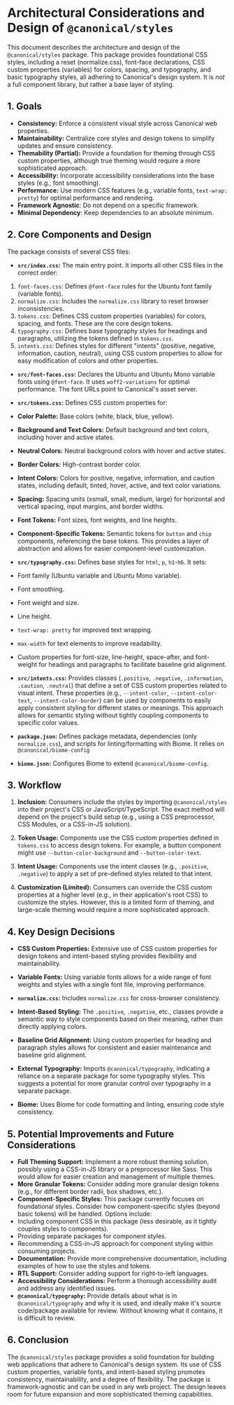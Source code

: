 # Architectural Considerations and Design of `@canonical/styles`

This document describes the architecture and design of the `@canonical/styles` package. This package provides foundational CSS styles, including a reset (normalize.css), font-face declarations, CSS custom properties (variables) for colors, spacing, and typography, and basic typography styles, all adhering to Canonical's design system.  It is *not* a full component library, but rather a base layer of styling.

## 1. Goals

*   **Consistency:** Enforce a consistent visual style across Canonical web properties.
*   **Maintainability:** Centralize core styles and design tokens to simplify updates and ensure consistency.
*   **Themability (Partial):** Provide a foundation for theming through CSS custom properties, although true theming would require a more sophisticated approach.
*   **Accessibility:** Incorporate accessibility considerations into the base styles (e.g., font smoothing).
*   **Performance:** Use modern CSS features (e.g., variable fonts, `text-wrap: pretty`) for optimal performance and rendering.
*   **Framework Agnostic**: Do not depend on a specific framework.
*   **Minimal Dependency**: Keep dependencies to an absolute minimum.

## 2. Core Components and Design

The package consists of several CSS files:

*   **`src/index.css`:** The main entry point.  It imports all other CSS files in the correct order:
  1.  `font-faces.css`: Defines `@font-face` rules for the Ubuntu font family (variable fonts).
  2.  `normalize.css`: Includes the `normalize.css` library to reset browser inconsistencies.
  3.  `tokens.css`: Defines CSS custom properties (variables) for colors, spacing, and fonts.  These are the core design tokens.
  4. `typography.css`: Defines base typography styles for headings and paragraphs, utilizing the tokens defined in `tokens.css`.
  5. `intents.css`: Defines styles for different "intents" (positive, negative, information, caution, neutral), using CSS custom properties to allow for easy modification of colors and other properties.

*   **`src/font-faces.css`:**  Declares the Ubuntu and Ubuntu Mono variable fonts using `@font-face`. It uses `woff2-variations` for optimal performance.  The font URLs point to Canonical's asset server.

*   **`src/tokens.css`:**  Defines CSS custom properties for:
  *   **Color Palette:** Base colors (white, black, blue, yellow).
  *   **Background and Text Colors:** Default background and text colors, including hover and active states.
  *   **Neutral Colors:**  Neutral background colors with hover and active states.
  *   **Border Colors:** High-contrast border color.
  *   **Intent Colors:** Colors for positive, negative, information, and caution states, including default, tinted, hover, active, and text color variations.
  *   **Spacing:**  Spacing units (xsmall, small, medium, large) for horizontal and vertical spacing, input margins, and border widths.
  *   **Font Tokens:** Font sizes, font weights, and line heights.
  *   **Component-Specific Tokens:** Semantic tokens for `button` and `chip` components, referencing the base tokens. This provides a layer of abstraction and allows for easier component-level customization.

*   **`src/typography.css`:** Defines base styles for `html`, `p`, `h1`-`h6`. It sets:
  *   Font family (Ubuntu variable and Ubuntu Mono variable).
  *   Font smoothing.
  *   Font weight and size.
  *   Line height.
  *   `text-wrap: pretty` for improved text wrapping.
  *   `max-width` for text elements to improve readability.
  *   Custom properties for font-size, line-height, space-after, and font-weight for headings and paragraphs to facilitate baseline grid alignment.

* **`src/intents.css`:**  Provides classes (`.positive`, `.negative`, `.information`, `.caution`, `.neutral`) that define a set of CSS custom properties related to visual intent.  These properties (e.g., `--intent-color`, `--intent-color-text`, `--intent-color-border`) can be used by components to easily apply consistent styling for different states or meanings. This approach allows for semantic styling without tightly coupling components to specific color values.

*   **`package.json`:**  Defines package metadata, dependencies (only `normalize.css`), and scripts for linting/formatting with Biome. It relies on `@canonical/biome-config`

* **`biome.json`:** Configures Biome to extend `@canonical/biome-config`.

## 3. Workflow

1.  **Inclusion:**  Consumers include the styles by importing `@canonical/styles` into their project's CSS or JavaScript/TypeScript.  The exact method will depend on the project's build setup (e.g., using a CSS preprocessor, CSS Modules, or a CSS-in-JS solution).

2.  **Token Usage:** Components use the CSS custom properties defined in `tokens.css` to access design tokens.  For example, a button component might use `--button-color-background` and `--button-color-text`.

3.  **Intent Usage:** Components use the intent classes (e.g., `.positive`, `.negative`) to apply a set of pre-defined styles related to that intent.

4.  **Customization (Limited):**  Consumers can override the CSS custom properties at a higher level (e.g., in their application's root CSS) to customize the styles. However, this is a limited form of theming, and large-scale theming would require a more sophisticated approach.

## 4. Key Design Decisions

*   **CSS Custom Properties:**  Extensive use of CSS custom properties for design tokens and intent-based styling provides flexibility and maintainability.

*   **Variable Fonts:** Using variable fonts allows for a wide range of font weights and styles with a single font file, improving performance.

*   **`normalize.css`:**  Includes `normalize.css` for cross-browser consistency.

*   **Intent-Based Styling:** The `.positive`, `.negative`, etc., classes provide a semantic way to style components based on their meaning, rather than directly applying colors.

*   **Baseline Grid Alignment:** Using custom properties for heading and paragraph styles allows for consistent and easier maintenance and baseline grid alignment.

* **External Typography:**  Imports `@canonical/typography`, indicating a reliance on a separate package for some typography styles.  This suggests a potential for more granular control over typography in a separate package.

* **Biome:** Uses Biome for code formatting and linting, ensuring code style consistency.

## 5. Potential Improvements and Future Considerations

*   **Full Theming Support:** Implement a more robust theming solution, possibly using a CSS-in-JS library or a preprocessor like Sass. This would allow for easier creation and management of multiple themes.
*   **More Granular Tokens:**  Consider adding more granular design tokens (e.g., for different border radii, box shadows, etc.).
*   **Component-Specific Styles:** This package currently focuses on foundational styles.  Consider how component-specific styles (beyond basic tokens) will be handled.  Options include:
  *   Including component CSS in this package (less desirable, as it tightly couples styles to components).
  *   Providing separate packages for component styles.
  *   Recommending a CSS-in-JS approach for component styling within consuming projects.
*   **Documentation:**  Provide more comprehensive documentation, including examples of how to use the styles and tokens.
* **RTL Support:** Consider adding support for right-to-left languages.
* **Accessibility Considerations:** Perform a thorough accessibility audit and address any identified issues.
* **`@canonical/typography`:** Provide details about what is in `@canonical/typography` and why it is used, and ideally make it's source code/package available for review. Without knowing what it contains, it is difficult to review.

## 6. Conclusion

The `@canonical/styles` package provides a solid foundation for building web applications that adhere to Canonical's design system.  Its use of CSS custom properties, variable fonts, and intent-based styling promotes consistency, maintainability, and a degree of flexibility.  The package is framework-agnostic and can be used in any web project.  The design leaves room for future expansion and more sophisticated theming capabilities.